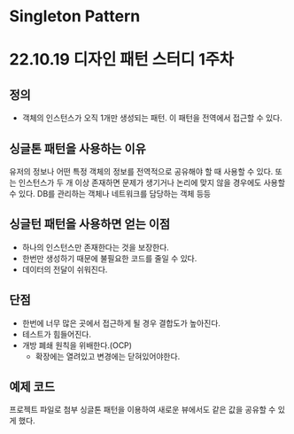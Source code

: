 # Singleton Pattern
# 22.10.19 디자인 패턴 스터디 1주차

## 정의
- 객체의 인스턴스가 오직 1개만 생성되는 패턴. 이 패턴을 전역에서 접근할 수 있다.

## 싱글톤 패턴을 사용하는 이유
유저의 정보나 어떤 특정 객체의 정보를 전역적으로 공유해야 할 때 사용할 수 있다.
또는 인스턴스가 두 개 이상 존재하면 문제가 생기거나 논리에 맞지 않을 경우에도 사용할 수 있다.
DB를 관리하는 객체나 네트워크를 담당하는 객체 등등

## 싱글턴 패턴을 사용하면 얻는 이점
- 하나의 인스턴스만 존재한다는 것을 보장한다.
- 한번만 생성하기 때문에 불필요한 코드를 줄일 수 있다.
- 데이터의 전달이 쉬워진다.

## 단점
- 한번에 너무 많은 곳에서 접근하게 될 경우 결합도가 높아진다.
- 테스트가 힘들어진다.
- 개방 폐쇄 원칙을 위배한다.(OCP)
    - 확장에는 열려있고 변경에는 닫혀있어야한다.

## 예제 코드
프로젝트 파일로 첨부
싱글톤 패턴을 이용하여 새로운 뷰에서도 같은 값을 공유할 수 있게 했다.
